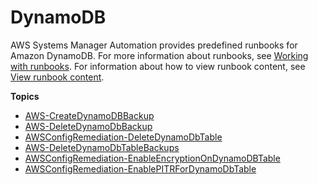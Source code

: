 # DynamoDB<a name="automation-ref-ddb"></a>

AWS Systems Manager Automation provides predefined runbooks for Amazon DynamoDB\. For more information about runbooks, see [Working with runbooks](automation-documents.md)\. For information about how to view runbook content, see [View runbook content](automation-documents-reference.md#view-automation-json)\.

**Topics**
+ [AWS\-CreateDynamoDBBackup](automation-aws-createdynamodbbackup.md)
+ [AWS\-DeleteDynamoDbBackup](automation-aws-deletedynamodbbackup.md)
+ [AWSConfigRemediation\-DeleteDynamoDbTable](automation-aws-deletedynamodbtable.md)
+ [AWS\-DeleteDynamoDbTableBackups](automation-aws-deletedynamodbtablebackups.md)
+ [AWSConfigRemediation\-EnableEncryptionOnDynamoDBTable](automation-aws-enable-ddb-encrypt.md)
+ [AWSConfigRemediation\-EnablePITRForDynamoDbTable](automation-aws-enable-pitr-ddb.md)